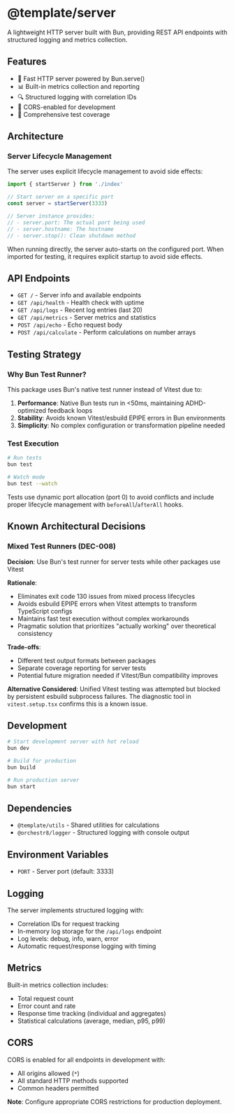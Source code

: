 # @template/server

A lightweight HTTP server built with Bun, providing REST API endpoints with
structured logging and metrics collection.

## Features

- 🚀 Fast HTTP server powered by Bun.serve()
- 📊 Built-in metrics collection and reporting
- 🔍 Structured logging with correlation IDs
- 🎯 CORS-enabled for development
- 🧪 Comprehensive test coverage

## Architecture

### Server Lifecycle Management

The server uses explicit lifecycle management to avoid side effects:

```typescript
import { startServer } from './index'

// Start server on a specific port
const server = startServer(3333)

// Server instance provides:
// - server.port: The actual port being used
// - server.hostname: The hostname
// - server.stop(): Clean shutdown method
```

When running directly, the server auto-starts on the configured port. When
imported for testing, it requires explicit startup to avoid side effects.

## API Endpoints

- `GET /` - Server info and available endpoints
- `GET /api/health` - Health check with uptime
- `GET /api/logs` - Recent log entries (last 20)
- `GET /api/metrics` - Server metrics and statistics
- `POST /api/echo` - Echo request body
- `POST /api/calculate` - Perform calculations on number arrays

## Testing Strategy

### Why Bun Test Runner?

This package uses Bun's native test runner instead of Vitest due to:

1. **Performance**: Native Bun tests run in <50ms, maintaining ADHD-optimized
   feedback loops
2. **Stability**: Avoids known Vitest/esbuild EPIPE errors in Bun environments
3. **Simplicity**: No complex configuration or transformation pipeline needed

### Test Execution

```bash
# Run tests
bun test

# Watch mode
bun test --watch
```

Tests use dynamic port allocation (port 0) to avoid conflicts and include proper
lifecycle management with `beforeAll`/`afterAll` hooks.

## Known Architectural Decisions

### Mixed Test Runners (DEC-008)

**Decision**: Use Bun's test runner for server tests while other packages use
Vitest

**Rationale**:

- Eliminates exit code 130 issues from mixed process lifecycles
- Avoids esbuild EPIPE errors when Vitest attempts to transform TypeScript
  configs
- Maintains fast test execution without complex workarounds
- Pragmatic solution that prioritizes "actually working" over theoretical
  consistency

**Trade-offs**:

- Different test output formats between packages
- Separate coverage reporting for server tests
- Potential future migration needed if Vitest/Bun compatibility improves

**Alternative Considered**: Unified Vitest testing was attempted but blocked by
persistent esbuild subprocess failures. The diagnostic tool in
`vitest.setup.tsx` confirms this is a known issue.

## Development

```bash
# Start development server with hot reload
bun dev

# Build for production
bun build

# Run production server
bun start
```

## Dependencies

- `@template/utils` - Shared utilities for calculations
- `@orchestr8/logger` - Structured logging with console output

## Environment Variables

- `PORT` - Server port (default: 3333)

## Logging

The server implements structured logging with:

- Correlation IDs for request tracking
- In-memory log storage for the `/api/logs` endpoint
- Log levels: debug, info, warn, error
- Automatic request/response logging with timing

## Metrics

Built-in metrics collection includes:

- Total request count
- Error count and rate
- Response time tracking (individual and aggregates)
- Statistical calculations (average, median, p95, p99)

## CORS

CORS is enabled for all endpoints in development with:

- All origins allowed (`*`)
- All standard HTTP methods supported
- Common headers permitted

**Note**: Configure appropriate CORS restrictions for production deployment.
